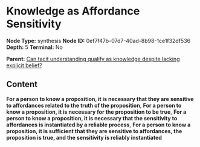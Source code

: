 # Knowledge as Affordance Sensitivity

**Node Type:** synthesis
**Node ID:** 0ef7f47b-07d7-40ad-8b98-1ce1f32df536
**Depth:** 5
**Terminal:** No

**Parent:** [Can tacit understanding qualify as knowledge despite lacking explicit belief?](can-tacit-understanding-qualify-as-knowledge-despite-lacking-explicit-belief-antithesis-fbb0f65c-9e2d-46d8-86bf-688080f881b1.md)

## Content

**For a person to know a proposition, it is necessary that they are sensitive to affordances related to the truth of the proposition**, **For a person to know a proposition, it is necessary for the proposition to be true**, **For a person to know a proposition, it is necessary that the sensitivity to affordances is instantiated by a reliable process**, **For a person to know a proposition, it is sufficient that they are sensitive to affordances, the proposition is true, and the sensitivity is reliably instantiated**
